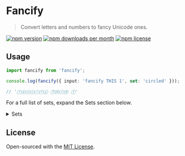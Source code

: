 # Fancify

> Convert letters and numbers to fancy Unicode ones.

[![npm version](https://img.shields.io/npm/v/fancify?color=blue&style=flat-square)](https://npmjs.com/package/fancify)
[![npm downloads per month](https://img.shields.io/npm/dm/fancify?color=blue&style=flat-square)](https://npmjs.com/package/fancify)
[![npm license](https://img.shields.io/npm/l/fancify?color=blue&style=flat-square)](https://npmjs.com/package/fancify)

## Usage

```typescript
import fancify from 'fancify';

console.log(fancify({ input: 'fancify THIS 1', set: 'circled' }));

// 'ⓕⓐⓝⓒⓘⓕⓨ ⓉⒽⒾⓈ ①'
```

For a full list of sets, expand the Sets section below.

<details>
<summary>Sets</summary>

Only alphanumerical characters will be converted (`[a-zA-Z0-9]`).

Note: some sets don't have particular variants because they're not in Unicode. The variants that are available for each set are noted in the table below.

| Name | Variants | Input | Output |
|------|----------|-------|--------|
| `circled` | `[a-zA-Z0-9]` | Circled 123 | Ⓒⓘⓡⓒⓛⓔⓓ ①②③ |
| `negative circled` | `[A-Z0-9]` | Negative Circled 123 | 🅝egative 🅒ircled ❶❷❸ |
| `fullwidth` | `[a-zA-Z0-9]` | Full Width 123 | Ｆｕｌｌ Ｗｉｄｔｈ １２３ |
| `math bold` | `[a-zA-Z0-9]` | Math Bold 123 | 𝐌𝐚𝐭𝐡 𝐁𝐨𝐥𝐝 𝟏𝟐𝟑 |
| `math bold fraktur` | `[a-zA-Z]` | Math Bold Fraktur 123 | 𝕸𝖆𝖙𝖍 𝕭𝖔𝖑𝖉 𝕱𝖗𝖆𝖐𝖙𝖚𝖗 123 |
| `math bold italic` | `[a-zA-Z]` | Math Bold Italic 123 | 𝑴𝒂𝒕𝒉 𝑩𝒐𝒍𝒅 𝑰𝒕𝒂𝒍𝒊𝒄 123 |
| `math bold script` | `[a-zA-Z]` | Math Bold Script 123 | 𝓜𝓪𝓽𝓱 𝓑𝓸𝓵𝓭 𝓢𝓬𝓻𝓲𝓹𝓽 123 |
| `math double struck` | `[a-z0-9]` | Math Double Struck 123 | M𝕒𝕥𝕙 D𝕠𝕦𝕓𝕝𝕖 S𝕥𝕣𝕦𝕔𝕜 𝟙𝟚𝟛 |
| `math mono` | `[a-zA-Z0-9]` | Math Mono 123 | 𝙼𝚊𝚝𝚑 𝙼𝚘𝚗𝚘 𝟷𝟸𝟹 |
| `math sans` | `[a-zA-Z0-9]` | Math Sans 123 | 𝖬𝖺𝗍𝗁 𝖲𝖺𝗇𝗌 𝟣𝟤𝟥 |
| `math sans bold` | `[a-zA-Z0-9]` | Math Sans Bold 123 | 𝗠𝗮𝘁𝗵 𝗦𝗮𝗻𝘀 𝗕𝗼𝗹𝗱 𝟭𝟮𝟯 |
| `math sans italic` | `[a-zA-Z]` | Math Sans Italic 123 | 𝘔𝘢𝘵𝘩 𝘚𝘢𝘯𝘴 𝘐𝘵𝘢𝘭𝘪𝘤 123 |
| `math sans bold italic` | `[a-zA-Z]` | Math Sans Bold Italic 123 | 𝙈𝙖𝙩𝙝 𝙎𝙖𝙣𝙨 𝘽𝙤𝙡𝙙 𝙄𝙩𝙖𝙡𝙞𝙘 123 |
| `parenthesized` | `[a-zA-Z]` | Parenthesized 123 | 🄟⒜⒭⒠⒩⒯⒣⒠⒮⒤⒵⒠⒟ 123 |
| `regional indicator` | `[A-Z]` | Regional Indicator 123 | 🇷egional 🇮ndicator 123 |
| `squared` | `[A-Z]` | Squared 123 | 🅂quared 123 |
| `negative squared` | `[A-Z]` | Negative Squared 123 | 🅽egative 🆂quared 123 |
</details>

## License

Open-sourced with the [MIT License](https://git.holllo.cc/Bauke/fancify/src/branch/main/LICENSE).

